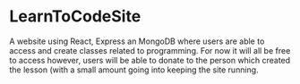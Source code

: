 # LearnToCodeSite

A website using React, Express an MongoDB where users are able to access and create classes related to programming. For now it will all be free to access however, users will be able to donate to the person which created the lesson (with a small amount going into keeping the site running.
